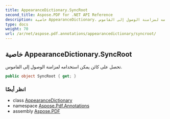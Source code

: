 ```yaml
---
title: AppearanceDictionary.SyncRoot
second_title: Aspose.PDF for .NET API Reference
description: خاصية AppearanceDictionary. تحصل على كائن يمكن استخدامه لمزامنة الوصول إلى القاموس
type: docs
weight: 70
url: /ar/net/aspose.pdf.annotations/appearancedictionary/syncroot/
---
```

## خاصية AppearanceDictionary.SyncRoot

تحصل على كائن يمكن استخدامه لمزامنة الوصول إلى القاموس.

```csharp
public object SyncRoot { get; }
```

### انظر أيضًا

* class [AppearanceDictionary](../)
* namespace [Aspose.Pdf.Annotations](../../../aspose.pdf.annotations/)
* assembly [Aspose.PDF](../../../)